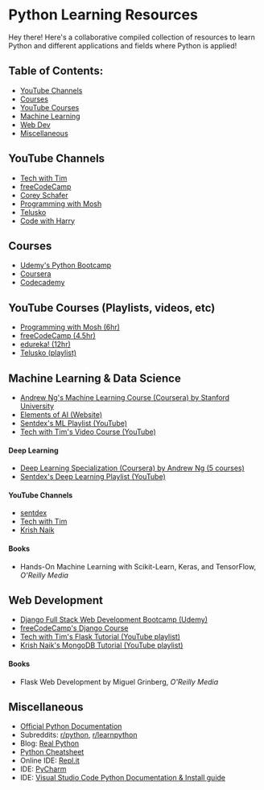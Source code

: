 # Python Learning Resources
Hey there! Here's a collaborative compiled collection of resources to learn Python and different applications and fields where Python is applied!
## Table of Contents:
- [YouTube Channels](#youtube-channels)
- [Courses](#courses)
- [YouTube Courses](#youtube-courses-playlists-videos-etc)
- [Machine Learning](#machine-learning--data-science)
- [Web Dev](#web-development)
- [Miscellaneous](#miscellaneous)


## YouTube Channels
- [Tech with Tim](https://www.youtube.com/c/TechWithTim)
- [freeCodeCamp](https://www.youtube.com/c/Freecodecamp)
- [Corey Schafer](https://www.youtube.com/channel/UCCezIgC97PvUuR4_gbFUs5g)
- [Programming with Mosh](https://www.youtube.com/c/programmingwithmosh)
- [Telusko](https://www.youtube.com/c/Telusko)
- [Code with Harry](https://www.youtube.com/c/CodeWithHarry)

## Courses
- [Udemy's Python Bootcamp](https://www.udemy.com/course/complete-python-bootcamp/)
- [Coursera](https://www.coursera.org/courses?query=python)
- [Codecademy](https://www.codecademy.com/learn/learn-python-3)

## YouTube Courses (Playlists, videos, etc)
- [Programming with Mosh (6hr)](https://www.youtube.com/watch?v=_uQrJ0TkZlc)
- [freeCodeCamp (4.5hr)](https://www.youtube.com/watch?v=rfscVS0vtbw)
- [edureka! (12hr)](https://www.youtube.com/watch?v=WGJJIrtnfpk)
- [Telusko (playlist)](https://www.youtube.com/playlist?list=PLsyeobzWxl7poL9JTVyndKe62ieoN-MZ3)

## Machine Learning & Data Science
- [Andrew Ng's Machine Learning Course (Coursera) by Stanford University](https://www.coursera.org/learn/machine-learning)
- [Elements of AI (Website)](https://www.elementsofai.com/)
- [Sentdex's ML Playlist (YouTube)](https://www.youtube.com/playlist?list=PLQVvvaa0QuDfKTOs3Keq_kaG2P55YRn5v)
- [Tech with Tim's Video Course (YouTube)](https://www.youtube.com/watch?v=WFr2WgN9_xE)

#### Deep Learning
- [Deep Learning Specialization (Coursera) by Andrew Ng (5 courses)](https://www.coursera.org/specializations/deep-learning)
- [Sentdex's Deep Learning Playlist (YouTube)](https://www.youtube.com/watch?v=wQ8BIBpya2k&list=PLQVvvaa0QuDfhTox0AjmQ6tvTgMBZBEXN)

#### YouTube Channels
- [sentdex](https://www.youtube.com/c/sentdex)
- [Tech with Tim](https://www.youtube.com/c/TechWithTim)
- [Krish Naik](https://www.youtube.com/user/krishnaik06)

#### Books
- Hands-On Machine Learning with Scikit-Learn, Keras, and TensorFlow, *O'Reilly Media*

## Web Development
- [Django Full Stack Web Development Bootcamp (Udemy)](https://www.udemy.com/course/python-and-django-full-stack-web-developer-bootcamp/)
- [freeCodeCamp's Django Course](https://www.freecodecamp.org/news/learn-django-3-and-start-creating-websites-with-python/)
- [Tech with Tim's Flask Tutorial (YouTube playlist)](https://www.youtube.com/playlist?list=PLzMcBGfZo4-n4vJJybUVV3Un_NFS5EOgX)
- [Krish Naik's MongoDB Tutorial (YouTube playlist)](https://www.youtube.com/playlist?list=PLZoTAELRMXVN_8zzsevm1bm6G-plsiO1I)
#### Books
- Flask Web Development by Miguel Grinberg, *O'Reilly Media*

## Miscellaneous
- [Official Python Documentation](https://www.python.org/doc/)
- Subreddits: [r/python](https://www.reddit.com/r/Python/), [r/learnpython](https://www.reddit.com/r/learnpython/)
- Blog: [Real Python](https://realpython.com/)
- [Python Cheatsheet](https://www.pythoncheatsheet.org/)
- Online IDE: [Repl.it](https://replit.com/)
- IDE: [PyCharm](https://www.jetbrains.com/pycharm/)
- IDE: [Visual Studio Code Python Documentation & Install guide](https://code.visualstudio.com/docs/languages/python)
